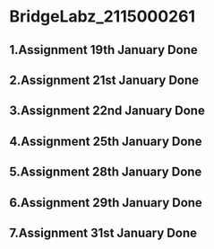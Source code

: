 # BridgeLabz_2115000261

## 1.Assignment 19th January Done

## 2.Assignment 21st January Done

## 3.Assignment 22nd January Done

## 4.Assignment 25th January Done

## 5.Assignment 28th January Done

## 6.Assignment 29th January Done

## 7.Assignment 31st January Done
